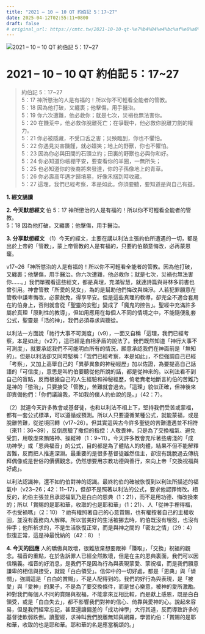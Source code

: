 ```yaml
---
title: "2021 – 10 – 10 QT 約伯記 5：17~27"
date: 2025-04-12T02:55:11+0800
draft: false
# original_url: https://cmtc.tw/2021-10-10-qt-%e7%b4%84%e4%bc%af%e8%a8%98-5%ef%bc%9a1727
---
```


![2021 – 10 – 10 QT 約伯記 5：17\~27](/images/qt.jpg   "2021 – 10 – 10 QT 約伯記 5：17\~27")

# 2021 – 10 – 10 QT 約伯記 5：17\~27

> 約伯記 5：17\~27  
> 5：17 神所懲治的人是有福的！所以你不可輕看全能者的管教。  
> 5：18 因為他打破，又纏裹；他擊傷，用手醫治。  
> 5：19 你六次遭難，他必救你；就是七次，災禍也無法害你。  
> 5：20 在饑荒中，他必救你脫離死亡；在爭戰中，他必救你脫離刀劍的權力。  
> 5：21 你必被隱藏，不受口舌之害；災殃臨到，你也不懼怕。  
> 5：22 你遇見災害饑饉，就必嬉笑；地上的野獸，你也不懼怕。  
> 5：23 因為你必與田間的石頭立約；田裏的野獸也必與你和好。  
> 5：24 你必知道你帳棚平安，要查看你的羊圈，一無所失；  
> 5：25 也必知道你的後裔將來發達，你的子孫像地上的青草。  
> 5：26 你必壽高年邁才歸墳墓，好像禾捆到時收藏。  
> 5：27 這理，我們已經考察，本是如此。你須要聽，要知道是與自己有益。

**1. 經文誦讀**

**2.  今天默想經文**
伯 5：17 神所懲治的人是有福的！所以你不可輕看全能者的管教。  
5：18 因為他打破，又纏裹；他擊傷，用手醫治。

**3. 分享默想經文**
（1）今天的經文，主要在講以利法主張約伯所遭遇的一切，都是出於上帝的「管教」，蒙上帝管教的人是有福的，只要約伯願意悔改，必再蒙恩竉。

v17\~26「神所懲治的人是有福的！所以你不可輕看全能者的管教。因為他打破，又纏裹；他擊傷，用手醫治。你六次遭難，他必救你；就是七次，災禍也無法害你……。」我們單獨看這些經文，都是真理，充滿智慧，就連詩篇與哥林多前書也曾引用。神會管教「所愛的兒女」，為的是幫助他們悔改與煉淨。人若犯罪願意在管教中謙卑悔改，必蒙赦免，得享平安。但是這些真理的教導，卻完全不適合套用在約伯身上，否則就會從「聖靈的安慰」變成了「魔鬼的控告」。聖經中充滿許多屬於真理「原則性的教導」，但如用應用在每個人不同的情境之中，不能隨便亂套公式，聖靈是「活的神」，我們必須尋求與聽從。

以利法一方面說「祂行大事不可測度」（v9），一面又自稱「這理，我們已經考察，本是如此」（v27），這已經是自相矛盾的說法了。我們既然知道「神行大事不可測度」，就要承認我們不可能明白所有的情況，願意承認我們在神面前是「無知的」。但是以利法卻又同時堅稱：「我們已經考察，本是如此」，不但強調自己已經「考察」，又加上高舉自己的「異夢異象的神秘經歷」加以佐證，為要提高自己話語的「可信度」，意思是叫約伯要聽從他所說的話，都是從神來的。以利法看不到自己的盲點，反而根據自己的人生經驗和神秘經歷，倚老賣老地斷言約伯的苦難乃是神的「懲治」，只要接受「管教」，苦難就會過去。「這理」貌似正確，但神後來卻責備他們：「你們議論我，不如我的僕人約伯說的是。」（42：7）。

（2）就連今天許多教會或基督徒，也和以利法不相上下，堅持我們受苦或蒙福，都有一套公式標準，可以遵循或預測。所以人只要遵循某種公式，就能蒙福，或是脫離苦難，從逆境回轉（v17\~26）。但其實這與古今許多聖徒的苦難遭遇並不相符（來11：36\~39），反倒應驗了撒但的指控：人敬畏神，只是為了交換福氣、避免受罰，用敬虔來賄賂神、操縱神（1：9\~11）。今天許多教會充斥著些膚淺的「成功神學」或「恩典福音」的公式，目的都是為了體貼人的肉體，結果不但不能解釋苦難，反而把人推進深淵。最重要的是很多基督徒雖然信主，卻沒有跳脫過去傳統拜偶像或是世俗的價價觀念。仍然想要用宗教功德與善行，來向上帝「交換祝福與好處」。

以利法認識神，還不如約伯對神的認識。最終約伯的確被恢復到以利法所描述的福氣中（v23\~26；42：11\~17），但卻不是照著以利法的公式，要求他認罪悔改。相反的，約伯主張並且承認福氣乃是白白的恩典（1：21），而不是用功德、悔改換來的；所以「賞賜的是耶和華，收取的也是耶和華」（1：21）、人「從神手裡得福，不也受禍嗎」（2：10）？祂有權照著自己的心意賞賜，也有權按著自己的主權收回，並沒有義務向人解釋。所以當美好的生活被挪去時，約伯既沒有埋怨，也沒有伸手；他所祈求的，不是生活恢復正常，而是與神之間的「密友之情」（29：4）恢復正常，這是神最悅納的（42：8）！

**4. 今天的回應**
人的驕傲與敗壞，很難放棄想要跟神「賺取」，「交換」祝福的觀念。福音的重點，在於告訴罪人已經全然敗壞，但是在主的恩典裏面，我們可以因信稱義。福音的好消息，是我們不是因為行為與表現蒙愛、蒙祝福，而是我們願意謙卑的相信與接受，就能「白白領受」。信仰中的一切好處，都是「恩典」與「憐憫」，強調這是「白白的賞賜」，不是人配得到的。我們的好行為與表現，是「被愛」與「愛神」的果子，不是為了要交換條件，而是甘心樂意，被神的愛所激勵。神對我們每個人不同的賞賜與祝福，不能拿來互相比較，而是獻上感恩，既是白白領受，或是「白白失去」，都不影響我們對神的信心、倚靠與愛神的心。說起來容易，但是我們經常忘記，甚至還讓偏差的「成功神學」大行其道，反而導致許多的基督徒軟弱跌倒。讀聖經，求神叫我們脫離無知與網羅，學習約伯：「賞賜的是耶和華，收取的也是耶和華。耶和華的名是應當稱頌的。」
